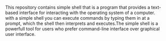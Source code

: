 This repository contains simple shell that is a program that provides a text-based interface for interacting with the operating system of a computer. with a simple shell you can execute commands by typing them in at a prompt, which the shell then interprets and executes.The simple shell is a powerfull tool for users who prefer command-line interface over graphical user interface.

